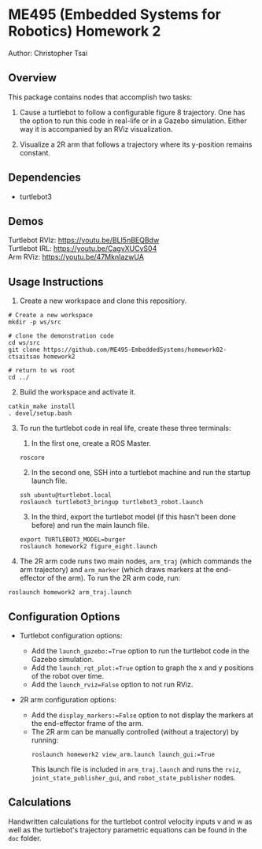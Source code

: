 # ME495 (Embedded Systems for Robotics) Homework 2

Author: Christopher Tsai

## Overview

This package contains nodes that accomplish two tasks:

1. Cause a turtlebot to follow a configurable figure 8 trajectory. One has the option to run this code in real-life or in a Gazebo simulation. Either way it is accompanied by an RViz visualization.

2. Visualize a 2R arm that follows a trajectory where its y-position remains constant. 

## Dependencies

- turtlebot3

## Demos

Turtlebot RVIz: https://youtu.be/BLI5nBEQBdw  
Turtlebot IRL: https://youtu.be/CagvXUCvS04  
Arm RViz: https://youtu.be/47MknIazwUA  

## Usage Instructions

1. Create a new workspace and clone this repositiory.
```Shell
# Create a new workspace
mkdir -p ws/src

# clone the demonstration code
cd ws/src
git clone https://github.com/ME495-EmbeddedSystems/homework02-ctsaitsao homework2

# return to ws root
cd ../
```

2. Build the workspace and activate it.
```Shell
catkin_make install
. devel/setup.bash
```

3. To run the turtlebot code in real life, create these three terminals:
    1. In the first one, create a ROS Master.
    ```Shell
    roscore
    ```
    2. In the second one, SSH into a turtlebot machine and run the startup launch file.
    ```Shell
    ssh ubuntu@turtlebot.local
    roslaunch turtlebot3_bringup turtlebot3_robot.launch
    ```
    3. In the third, export the turtlebot model (if this hasn't been done before) and run the main launch file.
    ```Shell
    export TURTLEBOT3_MODEL=burger
    roslaunch homework2 figure_eight.launch
    ```

4. The 2R arm code runs two main nodes, `arm_traj` (which commands the arm trajectory) and `arm_marker` (which draws markers at the end-effector of the arm). To run the 2R arm code, run:
```Shell
roslaunch homework2 arm_traj.launch
```

## Configuration Options

- Turtlebot configuration options:
    - Add the `launch_gazebo:=True` option to run the turtlebot code in the Gazebo simulation.
    - Add the `launch_rqt_plot:=True` option to graph the x and y positions of the robot over time.
    - Add the `launch_rviz=False` option to not run RViz.

- 2R arm configuration options:
    - Add the `display_markers:=False` option to not display the markers at the end-effector frame of the arm.
    - The 2R arm can be manually controlled (without a trajectory) by running:
        ```Shell
        roslaunch homework2 view_arm.launch launch_gui:=True
        ```
      This launch file is included in `arm_traj.launch` and runs the `rviz`, `joint_state_publisher_gui`, and `robot_state_publisher` nodes.

## Calculations

Handwritten calculations for the turtlebot control velocity inputs v and w as well as the turtlebot's trajectory parametric equations can be found in the `doc` folder.

